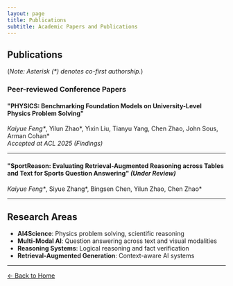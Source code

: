 ```yaml
---
layout: page
title: Publications
subtitle: Academic Papers and Publications
---
```


## Publications

(*Note: Asterisk (\*) denotes co-first authorship.*)

### Peer-reviewed Conference Papers

#### "PHYSICS: Benchmarking Foundation Models on University-Level Physics Problem Solving"
*Kaiyue Feng\**, Yilun Zhao*, Yixin Liu, Tianyu Yang, Chen Zhao, John Sous, Arman Cohan*  
*Accepted at ACL 2025 (Findings)*

---

#### "SportReason: Evaluating Retrieval-Augmented Reasoning across Tables and Text for Sports Question Answering" *(Under Review)*
*Kaiyue Feng\**, Siyue Zhang*, Bingsen Chen, Yilun Zhao, Chen Zhao*  


---

## Research Areas

- **AI4Science**: Physics problem solving, scientific reasoning
- **Multi-Modal AI**: Question answering across text and visual modalities
- **Reasoning Systems**: Logical reasoning and fact verification
- **Retrieval-Augmented Generation**: Context-aware AI systems


---

<a href="index.md" class="back-link">← Back to Home</a> 
